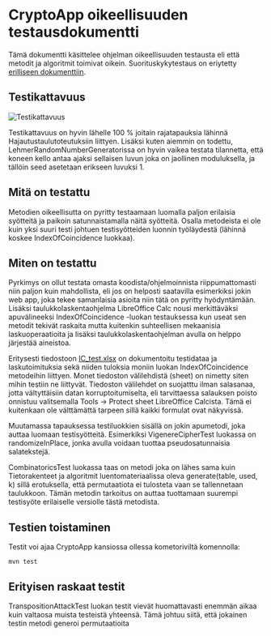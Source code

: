 # CryptoApp oikeellisuuden testausdokumentti

Tämä dokumentti käsittelee ohjelman oikeellisuuden testausta eli että metodit ja algoritmit toimivat oikein. Suorituskykytestaus on eriytetty [erilliseen dokumenttiin](https://github.com/Jsos17/Classic-crypto/blob/master/documentation/Suorituskyky-testausdokumentti.md).

## Testikattavuus

![Testikattavuus](https://github.com/Jsos17/Classic-crypto/blob/master/documentation/testikattavuus_final.png)

Testikattavuus on hyvin lähelle 100 % joitain rajatapauksia lähinnä Hajautustaulutoteutuksiin liittyen. Lisäksi kuten aiemmin on todettu, LehmerRandomNumberGeneratorissa on hyvin vaikea testata tilannetta, että koneen kello antaa ajaksi sellaisen luvun joka on jaollinen moduluksella, ja tällöin seed asetetaan erikseen luvuksi 1.

## Mitä on testattu

Metodien oikeellisutta on pyritty testaamaan luomalla paljon erilaisia syötteitä ja paikoin satunnaistamalla näitä syötteitä. Osalla metodeista ei ole kuin yksi suuri testi johtuen testisyötteiden luonnin työläydestä (lähinnä koskee IndexOfCoincidence luokkaa).

## Miten on testattu

Pyrkimys on ollut testata omasta koodista/ohjelmoinnista riippumattomasti niin paljon kuin mahdollista, eli jos on helposti saatavilla esimerkiksi jokin web app, joka tekee samanlaisia asioita niin tätä on pyritty hyödyntämään. Lisäksi taulukkolaskentaohjelma LibreOffice Calc nousi merkittäväksi apuvälineeksi IndexOfCoincidence -luokan testauksessa kun useat sen metodit tekivät raskaita mutta kuitenkin suhteellisen mekaanisia laskuoperaatioita ja lisäksi taulukkolaskentaohjelman avulla on helppo järjestää aineistoa.

Eritysesti tiedostoon [IC_test.xlsx](https://github.com/Jsos17/Classic-crypto/blob/master/documentation/IC_test.xlsx) on dokumentoitu testidataa ja laskutoimituksia sekä niiden tuloksia moniin luokan IndexOfCoincidence metodeihin liittyen. Monet tiedoston välilehdistä (sheet) on nimetty siten mihin testiin ne liittyvät. Tiedoston välilehdet on suojatttu ilman salasanaa, jotta vältyttäisiin datan korruptoitumiselta, eli tarvittaessa salauksen poisto onnistuu valitsemalla Tools -> Protect sheet LibreOffice Calcista. Tämä ei kuitenkaan ole välttämättä tarpeen sillä kaikki formulat ovat näkyvissä.

Muutamassa tapauksessa testiluokkien sisällä on jokin apumetodi, joka auttaa luomaan testisyötteitä. Esimerkiksi VigenereCipherTest luokassa on randomizeInPlace, jonka avulla voidaan tuottaa pseudosatunnaisia salatekstejä.

CombinatoricsTest luokassa taas on metodi joka on lähes sama kuin Tietorakenteet ja algoritmit luentomateriaalissa oleva generate(table, used, k) sillä erotuksella, että permutaatiota ei tulosteta vaan se tallennetaan taulukkoon. Tämän metodin tarkoitus on auttaa tuottamaan suurempi testisyöte erilaiselle versiolle tästä metodista. 
 
## Testien toistaminen

Testit voi ajaa CryptoApp kansiossa ollessa kometoriviltä komennolla:

    mvn test

## Erityisen raskaat testit

TranspositionAttackTest luokan testit vievät huomattavasti enemmän aikaa kuin valtaosa muista testeistä yhteensä. Tämä johtuu siitä, että jokainen testin metodi generoi permutaatioita
